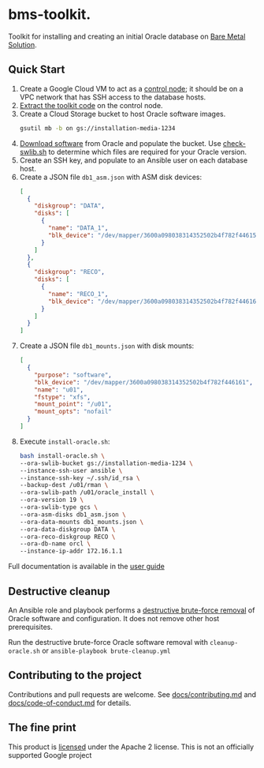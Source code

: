 # bms-toolkit.

Toolkit for installing and creating an initial Oracle database on [Bare Metal Solution](https://cloud.google.com/bare-metal).

## Quick Start

1. Create a Google Cloud VM to act as a [control node](/docs/user-guide.md#control-node-requirements); it should be on a VPC network that has SSH access to the database hosts.
1. [Extract the toolkit code](/docs/user-guide.md#installing-the-toolkit) on the control node.
1. Create a Cloud Storage bucket to host Oracle software images.
   ```bash
   gsutil mb -b on gs://installation-media-1234
   ```
1. [Download software](/docs/user-guide.md#downloading-and-staging-the-oracle-software) from Oracle and populate the bucket. Use [check-swlib.sh](/docs/user-guide.md#validating-media) to determine which files are required for your Oracle version.
1. Create an SSH key, and populate to an Ansible user on each database host.
1. Create a JSON file `db1_asm.json` with ASM disk devices:
   ```json
   [
     {
       "diskgroup": "DATA",
       "disks": [
         {
           "name": "DATA_1",
           "blk_device": "/dev/mapper/3600a098038314352502b4f782f446155"
         }
       ]
     },
     {
       "diskgroup": "RECO",
       "disks": [
         {
           "name": "RECO_1",
           "blk_device": "/dev/mapper/3600a098038314352502b4f782f446162"
         }
       ]
     }
   ]
   ```
1. Create a JSON file `db1_mounts.json` with disk mounts:
   ```json
   [
     {
       "purpose": "software",
       "blk_device": "/dev/mapper/3600a098038314352502b4f782f446161",
       "name": "u01",
       "fstype": "xfs",
       "mount_point": "/u01",
       "mount_opts": "nofail"
     }
   ]
   ```
1. Execute `install-oracle.sh`:
   ```bash
   bash install-oracle.sh \
   --ora-swlib-bucket gs://installation-media-1234 \
   --instance-ssh-user ansible \
   --instance-ssh-key ~/.ssh/id_rsa \
   --backup-dest /u01/rman \
   --ora-swlib-path /u01/oracle_install \
   --ora-version 19 \
   --ora-swlib-type gcs \
   --ora-asm-disks db1_asm.json \
   --ora-data-mounts db1_mounts.json \
   --ora-data-diskgroup DATA \
   --ora-reco-diskgroup RECO \
   --ora-db-name orcl \
   --instance-ip-addr 172.16.1.1
   ```

Full documentation is available in the [user guide](/docs/user-guide.md)

## Destructive cleanup

An Ansible role and playbook performs a [destructive brute-force removal](/docs/user-guide.md#destructive-cleanup) of Oracle software and configuration. It does not remove other host prerequisites.

Run the destructive brute-force Oracle software removal with `cleanup-oracle.sh` or `ansible-playbook brute-cleanup.yml`

## Contributing to the project

Contributions and pull requests are welcome. See [docs/contributing.md](docs/contributing.md) and [docs/code-of-conduct.md](docs/code-of-conduct.md) for details.

## The fine print

This product is [licensed](LICENSE) under the Apache 2 license. This is not an officially supported Google project
